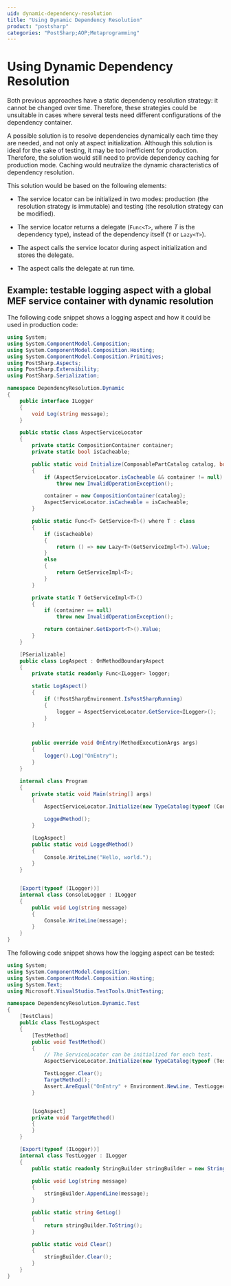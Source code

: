 ```yaml
---
uid: dynamic-dependency-resolution
title: "Using Dynamic Dependency Resolution"
product: "postsharp"
categories: "PostSharp;AOP;Metaprogramming"
---
```

# Using Dynamic Dependency Resolution

Both previous approaches have a static dependency resolution strategy: it cannot be changed over time. Therefore, these strategies could be unsuitable in cases where several tests need different configurations of the dependency container.

A possible solution is to resolve dependencies dynamically each time they are needed, and not only at aspect initialization. Although this solution is ideal for the sake of testing, it may be too inefficient for production. Therefore, the solution would still need to provide dependency caching for production mode. Caching would neutralize the dynamic characteristics of dependency resolution.

This solution would be based on the following elements:

* The service locator can be initialized in two modes: production (the resolution strategy is immutable) and testing (the resolution strategy can be modified).

* The service locator returns a delegate (`Func<T>`, where *T* is the dependency type), instead of the dependency itself (`T` or `Lazy<T>`). 

* The aspect calls the service locator during aspect initialization and stores the delegate.

* The aspect calls the delegate at run time.


## Example: testable logging aspect with a global MEF service container with dynamic resolution

The following code snippet shows a logging aspect and how it could be used in production code:

```csharp
using System;
using System.ComponentModel.Composition;
using System.ComponentModel.Composition.Hosting;
using System.ComponentModel.Composition.Primitives;
using PostSharp.Aspects;
using PostSharp.Extensibility;
using PostSharp.Serialization;

namespace DependencyResolution.Dynamic
{
    public interface ILogger
    {
        void Log(string message);
    }

    public static class AspectServiceLocator
    {
        private static CompositionContainer container;
        private static bool isCacheable;

        public static void Initialize(ComposablePartCatalog catalog, bool isCacheable)
        {
            if (AspectServiceLocator.isCacheable && container != null)
                throw new InvalidOperationException();

            container = new CompositionContainer(catalog);
            AspectServiceLocator.isCacheable = isCacheable;
        }

        public static Func<T> GetService<T>() where T : class
        {
            if (isCacheable)
            {
                return () => new Lazy<T>(GetServiceImpl<T>).Value;
            }
            else
            {
                return GetServiceImpl<T>;
            }
        }

        private static T GetServiceImpl<T>()
        {
            if (container == null)
                throw new InvalidOperationException();

            return container.GetExport<T>().Value;
        }
    }

    [PSerializable]
    public class LogAspect : OnMethodBoundaryAspect
    {
        private static readonly Func<ILogger> logger;

        static LogAspect()
        {
            if (!PostSharpEnvironment.IsPostSharpRunning)
            {
                logger = AspectServiceLocator.GetService<ILogger>();
            }
        }


        public override void OnEntry(MethodExecutionArgs args)
        {
            logger().Log("OnEntry");
        }
    }

    internal class Program
    {
        private static void Main(string[] args)
        {
            AspectServiceLocator.Initialize(new TypeCatalog(typeof (ConsoleLogger)), true);

            LoggedMethod();
        }

        [LogAspect]
        public static void LoggedMethod()
        {
            Console.WriteLine("Hello, world.");
        }
    }


    [Export(typeof (ILogger))]
    internal class ConsoleLogger : ILogger
    {
        public void Log(string message)
        {
            Console.WriteLine(message);
        }
    }
}
```

The following code snippet shows how the logging aspect can be tested:

```csharp
using System;
using System.ComponentModel.Composition;
using System.ComponentModel.Composition.Hosting;
using System.Text;
using Microsoft.VisualStudio.TestTools.UnitTesting;

namespace DependencyResolution.Dynamic.Test
{
    [TestClass]
    public class TestLogAspect
    {
        [TestMethod]
        public void TestMethod()
        {
            // The ServiceLocator can be initialized for each test.
            AspectServiceLocator.Initialize(new TypeCatalog(typeof (TestLogger)), false);

            TestLogger.Clear();
            TargetMethod();
            Assert.AreEqual("OnEntry" + Environment.NewLine, TestLogger.GetLog());
        }


        [LogAspect]
        private void TargetMethod()
        {
        }
    }

    [Export(typeof (ILogger))]
    internal class TestLogger : ILogger
    {
        public static readonly StringBuilder stringBuilder = new StringBuilder();

        public void Log(string message)
        {
            stringBuilder.AppendLine(message);
        }

        public static string GetLog()
        {
            return stringBuilder.ToString();
        }

        public static void Clear()
        {
            stringBuilder.Clear();
        }
    }
}
```

